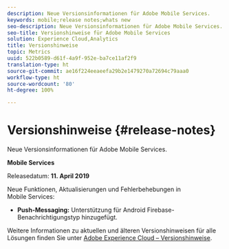 ```yaml
---
description: Neue Versionsinformationen für Adobe Mobile Services.
keywords: mobile;release notes;whats new
seo-description: Neue Versionsinformationen für Adobe Mobile Services.
seo-title: Versionshinweise für Adobe Mobile Services
solution: Experience Cloud,Analytics
title: Versionshinweise
topic: Metrics
uuid: 522b0589-d61f-4a9f-952e-ba7ce11af2f9
translation-type: ht
source-git-commit: ae16f224eeaeefa29b2e1479270a72694c79aaa0
workflow-type: ht
source-wordcount: '80'
ht-degree: 100%

---
```



# Versionshinweise {#release-notes}

Neue Versionsinformationen für Adobe Mobile Services.

**Mobile Services**

Releasedatum: **11. April 2019**

Neue Funktionen, Aktualisierungen und Fehlerbehebungen in Mobile Services:

* **Push-Messaging:** Unterstützung für Android Firebase-Benachrichtigungstyp hinzugefügt.

Weitere Informationen zu aktuellen und älteren Versionshinweisen für alle Lösungen finden Sie unter [Adobe Experience Cloud – Versionshinweise](https://docs.adobe.com/content/help/de-DE/release-notes/experience-cloud/current.html).
